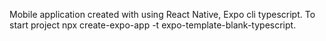 Mobile application created with using React Native, Expo cli typescript.
To start project npx create-expo-app -t expo-template-blank-typescript.
